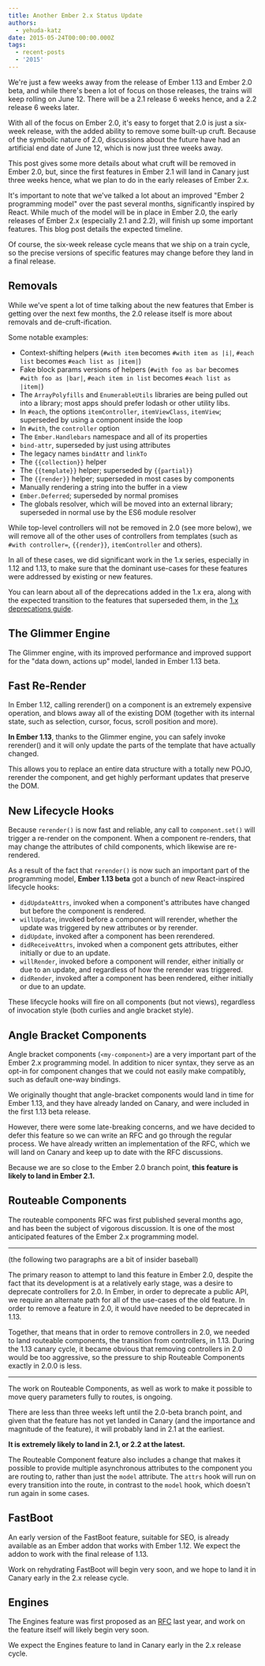 ```yaml
---
title: Another Ember 2.x Status Update
authors:
  - yehuda-katz
date: 2015-05-24T00:00:00.000Z
tags:
  - recent-posts
  - '2015'
---
```



We're just a few weeks away from the release of Ember 1.13 and Ember 2.0 beta, and while there's been a lot of focus on those releases, the trains will keep rolling on June 12. There will be a 2.1 release 6 weeks hence, and a 2.2 release 6 weeks later.

With all of the focus on Ember 2.0, it's easy to forget that 2.0 is just a six-week release, with the added ability to remove some built-up cruft. Because of the symbolic nature of 2.0, discussions about the future have had an artificial end date of June 12, which is now just three weeks away.

This post gives some more details about what cruft will be removed in Ember 2.0, but, since the first features in Ember 2.1 will land in Canary just three weeks hence, what we plan to do in the early releases of Ember 2.x.

It's important to note that we've talked a lot about an improved "Ember 2 programming model" over the past several months, significantly inspired by React. While much of the model will be in place in Ember 2.0, the early releases of Ember 2.x (especially 2.1 and 2.2), will finish up some important features. This blog post details the expected timeline.

Of course, the six-week release cycle means that we ship on a train cycle, so the precise versions of specific features may change before they land in a final release.

## Removals

While we've spent a lot of time talking about the new features that Ember is getting over the next few months, the 2.0 release itself is more about removals and de-cruft-ification.

Some notable examples:

* Context-shifting helpers (`#with item` becomes `#with item as |i|`,
  `#each list` becomes `#each list as |item|`)
* Fake block params versions of helpers (`#with foo as bar` becomes
  `#with foo as |bar|`, `#each item in list` becomes
  `#each list as |item|`)
* The `ArrayPolyfills` and `EnumerableUtils` libraries are being
  pulled out into a library; most apps should prefer lodash or other
  utility libs.
* In `#each`, the options `itemController`, `itemViewClass`,
  `itemView`; superseded by using a component inside the loop
* In `#with`, the `controller` option
* The `Ember.Handlebars` namespace and all of its properties
* `bind-attr`, superseded by just using attributes
* The legacy names `bindAttr` and `linkTo`
* The `{{collection}}` helper
* The `{{template}}` helper; superseded by `{{partial}}`
* The `{{render}}` helper; superseded in most cases by components
* Manually rendering a string into the buffer in a view
* `Ember.Deferred`; superseded by normal promises
* The globals resolver, which will be moved into an external library;
  superseded in normal use by the ES6 module resolver

While top-level controllers will not be removed in 2.0 (see more below), we will remove all of the other uses of controllers from templates (such as `#with controller=`, `{{render}}`, `itemController` and others).

In all of these cases, we did significant work in the 1.x series, especially in 1.12 and 1.13, to make sure that the dominant use-cases for these features were addressed by existing or new features.

You can learn about all of the deprecations added in the 1.x era, along with the expected transition to the features that superseded them, in the [1.x deprecations guide][deprecation-guide].

[deprecation-guide]: http://emberjs.com/deprecations/v1.x/

## The Glimmer Engine

The Glimmer engine, with its improved performance and improved support for the "data down, actions up" model, landed in Ember 1.13 beta.

## Fast Re-Render

In Ember 1.12, calling rerender() on a component is an extremely expensive operation, and blows away all of the existing DOM (together with its internal state, such as selection, cursor, focus, scroll position and more).

**In Ember 1.13**, thanks to the Glimmer engine, you can safely invoke rerender() and it will only update the parts of the template that have actually changed.

This allows you to replace an entire data structure with a totally new POJO, rerender the component, and get highly performant updates that preserve the DOM.

## New Lifecycle Hooks

Because `rerender()` is now fast and reliable, any call to `component.set()` will trigger a re-render on the component. When a component re-renders, that may change the attributes of child components, which likewise are re-rendered.

As a result of the fact that `rerender()` is now such an important part of the programming model, **Ember 1.13 beta** got a bunch of new React-inspired lifecycle hooks:

* `didUpdateAttrs`, invoked when a component's attributes have changed
  but before the component is rendered.
* `willUpdate`, invoked before a component will rerender, whether
  the update was triggered by new attributes or by rerender.
* `didUpdate`, invoked after a component has been rerendered.
* `didReceiveAttrs`, invoked when a component gets attributes, either
  initially or due to an update.
* `willRender`, invoked before a component will render, either
  initially or due to an update, and regardless of how the rerender
  was triggered.
* `didRender`, invoked after a component has been rendered, either
  initially or due to an update.

These lifecycle hooks will fire on all components (but not views), regardless of invocation style (both curlies and angle bracket style).

## Angle Bracket Components

Angle bracket components (`<my-component>`) are a very important part of the Ember 2.x programming model. In addition to nicer syntax, they serve as an opt-in for component changes that we could not easily make compatibly, such as default one-way bindings.

We originally thought that angle-bracket components would land in time for Ember 1.13, and they have already landed on Canary, and were included in the first 1.13 beta release.

However, there were some late-breaking concerns, and we have decided to defer this feature so we can write an RFC and go through the regular process. We have already written an implementation of the RFC, which we will land on Canary and keep up to date with the RFC discussions.

Because we are so close to the Ember 2.0 branch point, **this feature is likely to land in Ember 2.1.**

## Routeable Components

The routeable components RFC was first published several months ago, and has been the subject of vigorous discussion. It is one of the most anticipated features of the Ember 2.x programming model.

---

(the following two paragraphs are a bit of insider baseball)

The primary reason to attempt to land this feature in Ember 2.0, despite the fact that its development is at a relatively early stage, was a desire to deprecate controllers for 2.0. In Ember, in order to deprecate a public API, we require an alternate path for all of the use-cases of the old feature. In order to remove a feature in 2.0, it would have needed to be deprecated in 1.13.

Together, that means that in order to remove controllers in 2.0, we needed to land routeable components, the transition from controllers, in 1.13. During the 1.13 canary cycle, it became obvious that removing controllers in 2.0 would be too aggressive, so the pressure to ship Routeable Components exactly in 2.0.0 is less.

---

The work on Routeable Components, as well as work to make it possible to move query parameters fully to routes, is ongoing.

There are less than three weeks left until the 2.0-beta branch point, and given that the feature has not yet landed in Canary (and the importance and magnitude of the feature), it will probably land in 2.1 at the earliest.

**It is extremely likely to land in 2.1, or 2.2 at the latest.**

The Routeable Component feature also includes a change that makes it possible to provide multiple asynchronous attributes to the component you are routing to, rather than just the `model` attribute. The `attrs` hook will run on every transition into the route, in contrast to the `model` hook, which doesn't run again in some cases.

## FastBoot

An early version of the FastBoot feature, suitable for SEO, is already available as an Ember addon that works with Ember 1.12. We expect the addon to work with the final release of 1.13.

Work on rehydrating FastBoot will begin very soon, and we hope to land it in Canary early in the 2.x release cycle.

## Engines

The Engines feature was first proposed as an [RFC][engines-rfc] last year, and work on the feature itself will likely begin very soon.

We expect the Engines feature to land in Canary early in the 2.x release cycle.

[engines-rfc]: https://github.com/tomdale/rfcs/blob/master/active/0000-engines.md